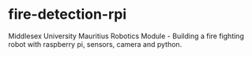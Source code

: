 # fire-detection-rpi
Middlesex University Mauritius Robotics Module - Building a fire fighting robot with raspberry pi, sensors, camera and python.
